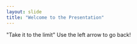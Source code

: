 ```yaml
---
layout: slide
title: "Welcome to the Presentation"
---
```

"Take it to the limit"
Use the left arrow to go back!
